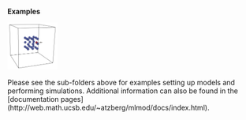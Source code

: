 __Examples__
<p align="left">
<img src="z_doc_img/particle1.png" width="20%"> 
</p>
Please see the sub-folders above for examples setting up models and performing simulations.  Additional information can also be found in the [documentation pages](http://web.math.ucsb.edu/~atzberg/mlmod/docs/index.html).

